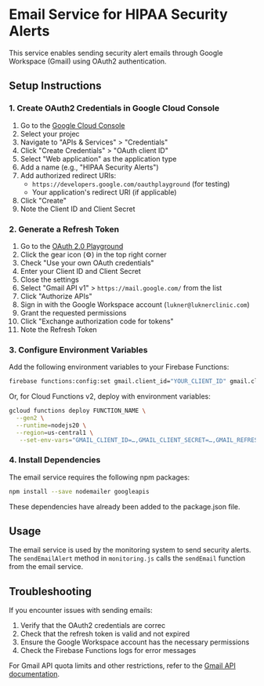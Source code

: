 # Email Service for HIPAA Security Alerts

This service enables sending security alert emails through Google Workspace (Gmail) using OAuth2 authentication.

## Setup Instructions

### 1. Create OAuth2 Credentials in Google Cloud Console

1. Go to the [Google Cloud Console](https://console.cloud.google.com/)
2. Select your projec
3. Navigate to "APIs & Services" > "Credentials"
4. Click "Create Credentials" > "OAuth client ID"
5. Select "Web application" as the application type
6. Add a name (e.g., "HIPAA Security Alerts")
7. Add authorized redirect URIs:
   - `https://developers.google.com/oauthplayground` (for testing)
   - Your application's redirect URI (if applicable)
8. Click "Create"
9. Note the Client ID and Client Secret

### 2. Generate a Refresh Token

1. Go to the [OAuth 2.0 Playground](https://developers.google.com/oauthplayground/)
2. Click the gear icon (⚙️) in the top right corner
3. Check "Use your own OAuth credentials"
4. Enter your Client ID and Client Secret
5. Close the settings
6. Select "Gmail API v1" > `https://mail.google.com/` from the list
7. Click "Authorize APIs"
8. Sign in with the Google Workspace account (`lukner@luknerclinic.com`)
9. Grant the requested permissions
10. Click "Exchange authorization code for tokens"
11. Note the Refresh Token

### 3. Configure Environment Variables

Add the following environment variables to your Firebase Functions:

```bash
firebase functions:config:set gmail.client_id="YOUR_CLIENT_ID" gmail.client_secret="YOUR_CLIENT_SECRET" gmail.refresh_token="YOUR_REFRESH_TOKEN"
```

Or, for Cloud Functions v2, deploy with environment variables:

```bash
gcloud functions deploy FUNCTION_NAME \
  --gen2 \
  --runtime=nodejs20 \
  --region=us-central1 \
   --set-env-vars="GMAIL_CLIENT_ID=…,GMAIL_CLIENT_SECRET=…,GMAIL_REFRESH_TOKEN=…"
```

### 4. Install Dependencies

The email service requires the following npm packages:

```bash
npm install --save nodemailer googleapis
```

These dependencies have already been added to the package.json file.

## Usage

The email service is used by the monitoring system to send security alerts. The `sendEmailAlert` method in `monitoring.js` calls the `sendEmail` function from the email service.

## Troubleshooting

If you encounter issues with sending emails:

1. Verify that the OAuth2 credentials are correc
2. Check that the refresh token is valid and not expired
3. Ensure the Google Workspace account has the necessary permissions
4. Check the Firebase Functions logs for error messages

For Gmail API quota limits and other restrictions, refer to the [Gmail API documentation](https://developers.google.com/gmail/api/reference/quota).
